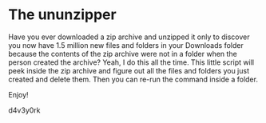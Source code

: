 # The ununzipper

Have you ever downloaded a zip archive and unzipped it only to discover you now have 1.5 million new files and folders in your Downloads folder because the contents of the zip archive were not in a folder when the person created the archive? Yeah, I do this all the time. This little script will peek inside the zip archive and figure out all the files and folders you just created and delete them. Then you can re-run the command inside a folder. 

Enjoy!

d4v3y0rk
